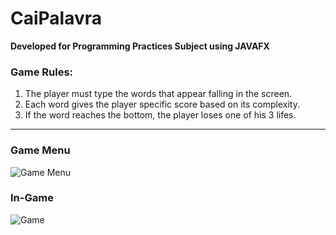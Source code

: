 # CaiPalavra

**Developed for Programming Practices Subject using JAVAFX**

### Game Rules:

1. The player must type the words that appear falling in the screen.
2. Each word gives the player specific score based on its complexity.
3. If the word reaches the bottom, the player loses one of his 3 lifes.

___

### Game Menu

![Game Menu](https://i.imgur.com/LtxwoLT.png)

### In-Game

![Game](https://i.imgur.com/zo6sXIr.png)
